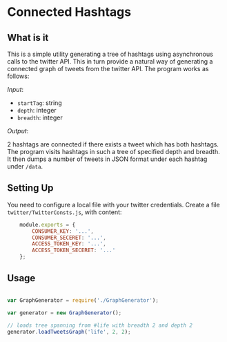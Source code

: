 # Connected Hashtags

## What is it
 
This is a simple utility generating a tree of hashtags using asynchronous calls to the twitter API. This in turn provide a natural way of generating a connected graph of tweets from the twitter API. The program works as follows:

*Input*: 

- `startTag`: string
- `depth`: integer
- `breadth`: integer

*Output*:

2 hashtags are connected if there exists a tweet which has both hashtags. The program visits hashtags
in such a tree of specified depth and breadth. It then dumps a number of tweets in JSON format under
each hashtag under `/data`.

## Setting Up

You need to configure a local file with your twitter credentials. 
Create a file `twitter/TwitterConsts.js`, with content:

```javascript
    module.exports = {
        CONSUMER_KEY: '...',
        CONSUMER_SECERET: '...',
        ACCESS_TOKEN_KEY: '...',
        ACCESS_TOKEN_SECERET: '...'
    };
```

## Usage

```javascript

var GraphGenerator = require('./GraphGenerator');

var generator = new GraphGenerator();

// loads tree spanning from #life with breadth 2 and depth 2
generator.loadTweetsGraph('life', 2, 2);

```
